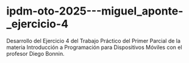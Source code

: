 # ipdm-oto-2025---miguel_aponte-_ejercicio-4
Desarrollo del Ejercicio 4 del Trabajo Práctico del Primer Parcial de la materia Introducción a Programación para Dispositivos Móviles con el profesor Diego Bonnin.
